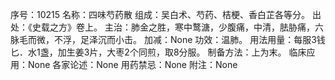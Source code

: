 序号：10215
名称：四味芍药散
组成：吴白术、芍药、桔梗、香白芷各等分。
出处：《史载之方》卷上。
主治：肺金之胜，寒中鹜溏，少腹痛，中清，胠胁痛，六脉毛而微，不浮，足泽沉而小击。
加减：None
功效：温肺。
用法用量：每服3钱匕．水1盏，加生姜3片，大枣2个同煎，取8分服。
制备方法：上为末。
临床应用：None
各家论述：None
用药禁忌：None
附注：None
